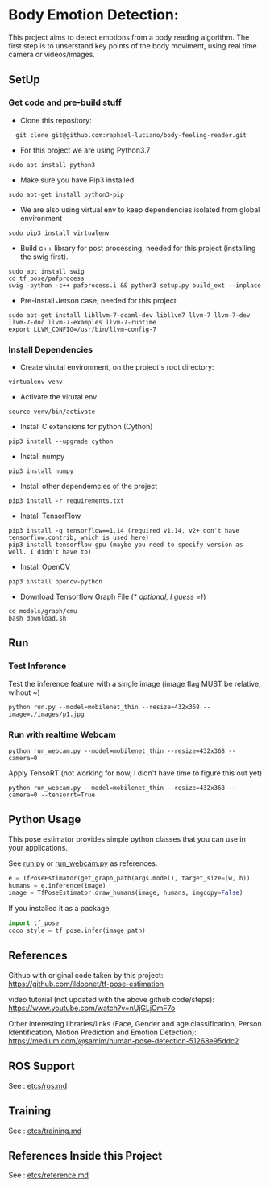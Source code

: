 # Body Emotion Detection:

This project aims to detect emotions from a body reading algorithm. The first step is to unserstand key points of the body moviment, using real time camera or videos/images. 


## SetUp

### Get code and pre-build stuff

- Clone this repository:
```
  git clone git@github.com:raphael-luciano/body-feeling-reader.git
```

- For this project we are using Python3.7
```
sudo apt install python3
```

- Make sure you have Pip3 installed
```
sudo apt-get install python3-pip
```

- We are also using virtual env to keep dependencies isolated from global environment
```
sudo pip3 install virtualenv
```

- Build c++ library for post processing, needed for this project (installing the swig first). 
```
sudo apt install swig
cd tf_pose/pafprocess
swig -python -c++ pafprocess.i && python3 setup.py build_ext --inplace
```

- Pre-Install Jetson case, needed for this project
```
sudo apt-get install libllvm-7-ocaml-dev libllvm7 llvm-7 llvm-7-dev llvm-7-doc llvm-7-examples llvm-7-runtime
export LLVM_CONFIG=/usr/bin/llvm-config-7 
```



### Install Dependencies

- Create virutal environment, on the project's root directory:
```
virtualenv venv
```

- Activate the virutal env
```
source venv/bin/activate
```

- Install C extensions for python (Cython)
```
pip3 install --upgrade cython
```

- Install numpy
```
pip3 install numpy
```

- Install other dependemcies of the project
```
pip3 install -r requirements.txt
```

- Install TensorFlow
```
pip3 install -q tensorflow==1.14 (required v1.14, v2+ don't have tensorflow.contrib, which is used here)
pip3 install tensorflow-gpu (maybe you need to specify version as well. I didn't have to)
```


- Install OpenCV
```
pip3 install opencv-python
```

- Download Tensorflow Graph File (* *optional, I guess =)*)
```
cd models/graph/cmu
bash download.sh
```



## Run

### Test Inference

Test the inference feature with a single image (image flag MUST be relative, wihout \~)

```
python run.py --model=mobilenet_thin --resize=432x368 --image=./images/p1.jpg
```


### Run with realtime Webcam

```
python run_webcam.py --model=mobilenet_thin --resize=432x368 --camera=0
```

Apply TensoRT (not working for now, I didn't have time to figure this out yet)

```
python run_webcam.py --model=mobilenet_thin --resize=432x368 --camera=0 --tensorrt=True
```


## Python Usage

This pose estimator provides simple python classes that you can use in your applications.

See [run.py](run.py) or [run_webcam.py](run_webcam.py) as references.

```python
e = TfPoseEstimator(get_graph_path(args.model), target_size=(w, h))
humans = e.inference(image)
image = TfPoseEstimator.draw_humans(image, humans, imgcopy=False)
```

If you installed it as a package,

```python
import tf_pose
coco_style = tf_pose.infer(image_path)
```

## References

Github with original code taken by this project:
https://github.com/ildoonet/tf-pose-estimation

video tutorial (not updated with the above github code/steps):
https://www.youtube.com/watch?v=nUjGLjOmF7o

Other interesting libraries/links (Face, Gender and age classification, Person Identification, Motion Prediction and Emotion Detection):
https://medium.com/@samim/human-pose-detection-51268e95ddc2 



## ROS Support

See : [etcs/ros.md](./etcs/ros.md)

## Training

See : [etcs/training.md](./etcs/training.md)

## References Inside this Project

See : [etcs/reference.md](./etcs/reference.md)

